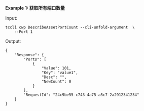 **Example 1: 获取所有端口数量**



Input: 

```
tccli cwp DescribeAssetPortCount --cli-unfold-argument  \
    --Port 1
```

Output: 
```
{
    "Response": {
        "Ports": [
            {
                "Value": 101,
                "Key": "value1",
                "Desc": "",
                "NewCount": 0
            }
        ],
        "RequestId": "24c9be55-c743-4a75-a5c7-2a2912341234"
    }
}
```

